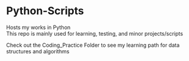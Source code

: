 # Python-Scripts
Hosts my works in Python  
This repo is mainly used for learning, testing, and minor projects/scripts  

Check out the Coding_Practice Folder to see my learning path for data structures and algorithms
